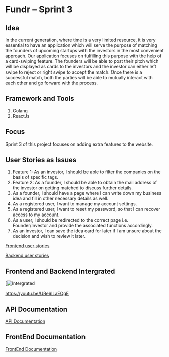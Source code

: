 # Fundr – Sprint 3

## Idea
In the current generation, where time is a very limited resource, it is very essential to have an application which will serve the purpose of matching the founders of upcoming startups with the investors in the most convenient approach. 
Our application focuses on fulfilling this purpose with the help of a card-swiping feature. The founders will be able to post their pitch which will be displayed as cards to the investors and the investor can either left swipe to reject or right swipe to accept the match. Once there is a successful match, both the parties will be able to mutually interact with each other and go forward with the process.

## Framework and Tools
1. Golang
2. ReactJs

## Focus
Sprint 3 of this project focuses on adding extra features to the website.

## User Stories as Issues
1. Feature 1: As an investor, I should be able to filter the companies on the basis of specific tags.
2. Feature 2: As a founder, I should be able to obtain the mail address of the investor on getting matched to discuss further details.
3. As a founder, I should have a page where I can write down my business idea and fill in other necessary details as well.
4. As a registered user, I want to manage my account settings.
5. As a registered user, I want to reset my password, so that I can recover access to my account.
6. As a user, I should be redirected to the correct page i.e. Founder/Investor and provide the associated functions accordingly.
7. As an investor, I can save the idea card for later if I am unsure about the decision and wish to review it later.

[Frontend user stories](https://github.com/tanishqshek/Fundr/issues?q=is%3Aissue+label%3A%22user+story+-+frontend%22+is%3Aclosed)

[Backend user stories](https://github.com/tanishqshek/Fundr/issues?q=is%3Aissue+label%3A%22user+story+-+backend%22+is%3Aclosed)

## Frontend and Backend Intergrated
[![Intergrated](https://i.ytimg.com/vi/URe6ILaEOgE/hqdefault.jpg?sqp=-oaymwEjCNACELwBSFryq4qpAxUIARUAAAAAGAElAADIQj0AgKJDeAE=&rs=AOn4CLAfeCZ0RobLwiS_gYXQRUppMPO7wg)

https://youtu.be/URe6ILaEOgE

## API Documentation
[API Documentation](https://github.com/tanishqshek/Fundr/wiki/API-Documentation)

## FrontEnd Documentation
[FrontEnd Documentation](https://github.com/tanishqshek/Fundr/wiki/FrontEnd-Documentation)
